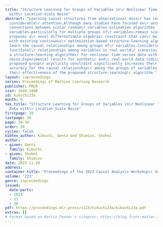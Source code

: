 ```yaml
---
title: "Structure Learning for Groups of Variables in\r Nonlinear Time-Series Data
  with\r Location-Scale Noise"
abstract: "Learning causal structures from observational data\r has recently attracted
  considerable\r attention.Although many studies have focused on\r uncovering the
  connections between scalar random\r variables,estimation algorithms for groups of\r
  variables—particularly for multiple groups of\r variables—remain scarce.This paper
  proposes a\r novel differentiable algebraic constraint that can\r be used along
  with existing continuous\r optimization-based structure-learning algorithms to\r
  learn the causal relationships among groups of\r variables.Considering the complex
  functional\r relationships among variables in real-world\r scenarios, we propose
  a structure-learning algorithm\r for nonlinear time-series data with location-scale\r
  noise.Experimental results for synthetic and\r real-world data indicate that the
  proposed group\r acyclicity constraint significantly increases the\r estimation
  accuracy for the causal relationship\r among the groups of variables and verify
  the\r effectiveness of the proposed structure-learning\r algorithm."
layout: inproceedings
series: Proceedings of Machine Learning Research
publisher: PMLR
issn: 2640-3498
id: kikuchi23a
month: 0
tex_title: "Structure Learning for Groups of Variables in\r Nonlinear Time-Series
  Data with\r Location-Scale Noise"
firstpage: 20
lastpage: 39
page: 20-39
order: 20
cycles: false
bibtex_author: Kikuchi, Genta and Shimizu, Shohei
author:
- given: Genta
  family: Kikuchi
- given: Shohei
  family: Shimizu
date: 2023-11-20
address:
container-title: "Proceedings of the 2023 Causal Analysis Workshop\r Series"
volume: '223'
genre: inproceedings
issued:
  date-parts:
  - 2023
  - 11
  - 20
pdf: https://proceedings.mlr.press/v223/kikuchi23a/kikuchi23a.pdf
extras: []
# Format based on Martin Fenner's citeproc: https://blog.front-matter.io/posts/citeproc-yaml-for-bibliographies/
---
```

